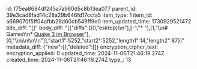 id: f75ea8684df245a7a960d5c8b13ea077
parent_id: 39e3cad8fad14c28a29b646fd17ccfa5
item_type: 1
item_id: a669070f5ff04afbb28d60cb549ff9e0
item_updated_time: 1730929521472
title_diff: "[]"
body_diff: "[{\"diffs\":[[0,\"esktop)\\\n\"],[-1,\"* \"],[1,\"\\\n# Games\\\n* [Quake 3 im Browser](https://lrusso.github.io/Quake3/Quake3.htm)\"],[0,\"\\\n\\\n\\\n\\\n\"]],\"start1\":5252,\"start2\":5252,\"length1\":14,\"length2\":87}]"
metadata_diff: {"new":{},"deleted":[]}
encryption_cipher_text: 
encryption_applied: 0
updated_time: 2024-11-06T21:46:19.274Z
created_time: 2024-11-06T21:46:19.274Z
type_: 13